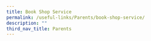 ```yaml
---
title: Book Shop Service
permalink: /useful-links/Parents/book-shop-service/
description: ""
third_nav_title: Parents
---
```

